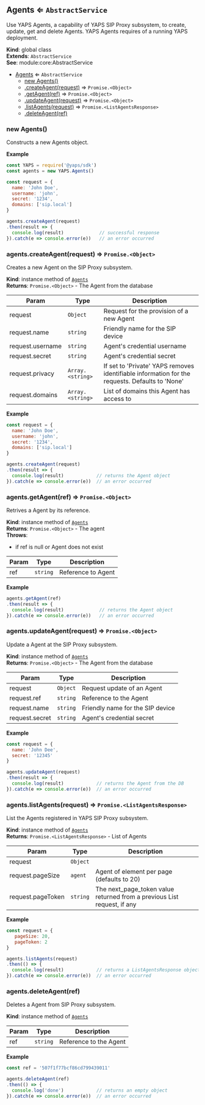 <a name="Agents"></a>

## Agents ⇐ <code>AbstractService</code>
Use YAPS Agents, a capability of YAPS SIP Proxy subsystem,
to create, update, get and delete Agents. YAPS Agents requires of a
running YAPS deployment.

**Kind**: global class  
**Extends**: <code>AbstractService</code>  
**See**: module:core:AbstractService  

* [Agents](#Agents) ⇐ <code>AbstractService</code>
    * [new Agents()](#new_Agents_new)
    * [.createAgent(request)](#Agents+createAgent) ⇒ <code>Promise.&lt;Object&gt;</code>
    * [.getAgent(ref)](#Agents+getAgent) ⇒ <code>Promise.&lt;Object&gt;</code>
    * [.updateAgent(request)](#Agents+updateAgent) ⇒ <code>Promise.&lt;Object&gt;</code>
    * [.listAgents(request)](#Agents+listAgents) ⇒ <code>Promise.&lt;ListAgentsResponse&gt;</code>
    * [.deleteAgent(ref)](#Agents+deleteAgent)

<a name="new_Agents_new"></a>

### new Agents()
Constructs a new Agents object.

**Example**  
```js
const YAPS = require('@yaps/sdk')
const agents = new YAPS.Agents()

const request = {
  name: 'John Doe',
  username: 'john',
  secret: '1234',
  domains: ['sip.local']
}

agents.createAgent(request)
.then(result => {
  console.log(result)             // successful response
}).catch(e => console.error(e))   // an error occurred
```
<a name="Agents+createAgent"></a>

### agents.createAgent(request) ⇒ <code>Promise.&lt;Object&gt;</code>
Creates a new Agent on the SIP Proxy subsystem.

**Kind**: instance method of [<code>Agents</code>](#Agents)  
**Returns**: <code>Promise.&lt;Object&gt;</code> - The Agent from the database  

| Param | Type | Description |
| --- | --- | --- |
| request | <code>Object</code> | Request for the provision of a new Agent |
| request.name | <code>string</code> | Friendly name for the SIP device |
| request.username | <code>string</code> | Agent's credential username |
| request.secret | <code>string</code> | Agent's credential secret |
| request.privacy | <code>Array.&lt;string&gt;</code> | If set to 'Private' YAPS removes identifiable information for the requests. Defaults to 'None' |
| request.domains | <code>Array.&lt;string&gt;</code> | List of domains this Agent has access to |

**Example**  
```js
const request = {
  name: 'John Doe',
  username: 'john',
  secret: '1234',
  domains: ['sip.local']
}

agents.createAgent(request)
.then(result => {
  console.log(result)            // returns the Agent object
}).catch(e => console.error(e))  // an error occurred
```
<a name="Agents+getAgent"></a>

### agents.getAgent(ref) ⇒ <code>Promise.&lt;Object&gt;</code>
Retrives a Agent by its reference.

**Kind**: instance method of [<code>Agents</code>](#Agents)  
**Returns**: <code>Promise.&lt;Object&gt;</code> - The agent  
**Throws**:

- if ref is null or Agent does not exist


| Param | Type | Description |
| --- | --- | --- |
| ref | <code>string</code> | Reference to Agent |

**Example**  
```js
agents.getAgent(ref)
.then(result => {
  console.log(result)             // returns the Agent object
}).catch(e => console.error(e))   // an error occurred
```
<a name="Agents+updateAgent"></a>

### agents.updateAgent(request) ⇒ <code>Promise.&lt;Object&gt;</code>
Update a Agent at the SIP Proxy subsystem.

**Kind**: instance method of [<code>Agents</code>](#Agents)  
**Returns**: <code>Promise.&lt;Object&gt;</code> - The Agent from the database  

| Param | Type | Description |
| --- | --- | --- |
| request | <code>Object</code> | Request update of an Agent |
| request.ref | <code>string</code> | Reference to the Agent |
| request.name | <code>string</code> | Friendly name for the SIP device |
| request.secret | <code>string</code> | Agent's credential secret |

**Example**  
```js
const request = {
  name: 'John Dee',
  secret: '12345'
}

agents.updateAgent(request)
.then(result => {
  console.log(result)            // returns the Agent from the DB
}).catch(e => console.error(e))  // an error occurred
```
<a name="Agents+listAgents"></a>

### agents.listAgents(request) ⇒ <code>Promise.&lt;ListAgentsResponse&gt;</code>
List the Agents registered in YAPS SIP Proxy subsystem.

**Kind**: instance method of [<code>Agents</code>](#Agents)  
**Returns**: <code>Promise.&lt;ListAgentsResponse&gt;</code> - List of Agents  

| Param | Type | Description |
| --- | --- | --- |
| request | <code>Object</code> |  |
| request.pageSize | <code>agent</code> | Agent of element per page (defaults to 20) |
| request.pageToken | <code>string</code> | The next_page_token value returned from a previous List request, if any |

**Example**  
```js
const request = {
   pageSize: 20,
   pageToken: 2
}

agents.listAgents(request)
.then(() => {
  console.log(result)            // returns a ListAgentsResponse object
}).catch(e => console.error(e))  // an error occurred
```
<a name="Agents+deleteAgent"></a>

### agents.deleteAgent(ref)
Deletes a Agent from SIP Proxy subsystem.

**Kind**: instance method of [<code>Agents</code>](#Agents)  

| Param | Type | Description |
| --- | --- | --- |
| ref | <code>string</code> | Reference to the Agent |

**Example**  
```js
const ref = '507f1f77bcf86cd799439011'

agents.deleteAgent(ref)
.then(() => {
  console.log('done')            // returns an empty object
}).catch(e => console.error(e))  // an error occurred
```
